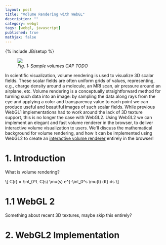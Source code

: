 ```yaml
---
layout: post
title: "Volume Rendering with WebGL"
description: ""
category: webgl
tags: [webgl, javascript]
published: true
mathjax: false
---
```

{% include JB/setup %}

<figure>
	<img class="img-fluid" src="https://i.imgur.com/YqdyKCj.png"/>
	<figcaption><i>Fig. 1: Sample volumes CAP TODO</i></figcaption>
</figure>

In scientific visualization, volume rendering is used to visualize
3D scalar fields. These scalar fields are often
uniform grids of values, representing,
e.g., charge density around a molecule,
an MRI scan, air pressure around an airplane, etc.
Volume rendering is a conceptually straightforward method
for turning such data into an image: by sampling the data
along rays from the eye and applying
a color and transparency value to each point we can
produce useful and beautiful images of such scalar fields.
While previous WebGL1 implementations had to work around
the lack of 3D texture support, this is no longer
the case with WebGL2. Using WebGL2 we can implement
an elegant and fast volume renderer in the browser,
to deliver interactive volume visualization to users.
We'll discuss the mathematical background
for volume rendering, and how it can be implemented using
WebGL2 to create an
[interactive volume renderer](https://www.willusher.io/webgl-volume-raycaster/)
entirely in the browser!

<!--more-->

# 1. Introduction

What is volume rendering?

\\[
C(r) = \int_0^L C(s) \mu(s) e^{-\int_0^s \mu(t) dt} ds
\\]

# 1.1 WebGL 2

Something about recent 3D textures, maybe skip this entirely?

# 2. WebGL2 Implementation

